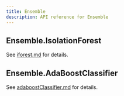 ```yaml
---
title: Ensemble
description: API reference for Ensemble
---
```


## Ensemble.IsolationForest

See [iforest.md](iforest.md) for details.

## Ensemble.AdaBoostClassifier

See [adaboostClassifier.md](adaboostClassifier.md) for details.
